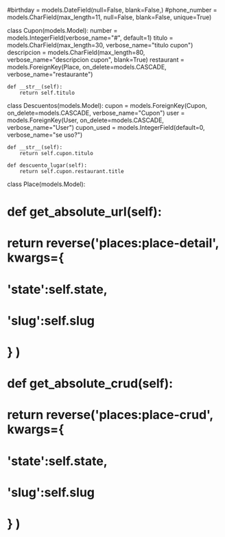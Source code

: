 

#birthday = models.DateField(null=False, blank=False,)
#phone_number = models.CharField(max_length=11, null=False, blank=False, unique=True)


class Cupon(models.Model):
    number = models.IntegerField(verbose_name="#", default=1)
    titulo = models.CharField(max_length=30, verbose_name="titulo cupon")
    descripcion = models.CharField(max_length=80, verbose_name="descripcion cupon", blank=True)
    restaurant = models.ForeignKey(Place, on_delete=models.CASCADE, verbose_name="restaurante")

    def __str__(self):
        return self.titulo

class Descuentos(models.Model):
    cupon = models.ForeignKey(Cupon, on_delete=models.CASCADE, verbose_name="Cupon")
    user = models.ForeignKey(User, on_delete=models.CASCADE, verbose_name="User")
    cupon_used = models.IntegerField(default=0, verbose_name="se uso?")
    
    
    def __str__(self):
        return self.cupon.titulo

    def descuento_lugar(self):
        return self.cupon.restaurant.title




class Place(models.Model):
#    def get_absolute_url(self):
#        return reverse('places:place-detail', kwargs={
#            'state':self.state,
#            'slug':self.slug
#        } ) 


#    def get_absolute_crud(self):
#        return reverse('places:place-crud', kwargs={
#            'state':self.state,
#            'slug':self.slug
#        } ) 